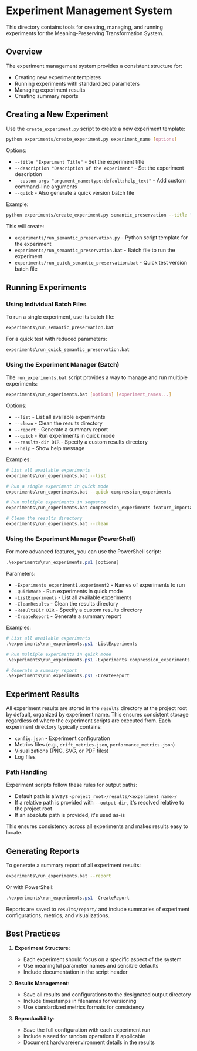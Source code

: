 # Experiment Management System

This directory contains tools for creating, managing, and running experiments for the Meaning-Preserving Transformation System.

## Overview

The experiment management system provides a consistent structure for:
- Creating new experiment templates
- Running experiments with standardized parameters
- Managing experiment results
- Creating summary reports

## Creating a New Experiment

Use the `create_experiment.py` script to create a new experiment template:

```bash
python experiments/create_experiment.py experiment_name [options]
```

Options:
- `--title "Experiment Title"` - Set the experiment title
- `--description "Description of the experiment"` - Set the experiment description
- `--custom-args "argument_name:type:default:help_text"` - Add custom command-line arguments
- `--quick` - Also generate a quick version batch file

Example:
```bash
python experiments/create_experiment.py semantic_preservation --title "Semantic Preservation Analysis" --description "This script analyzes how well meaning is preserved across transformations." --custom-args "preservation_threshold:float:0.85:Threshold for acceptable semantic preservation" "metrics:str:'drift,behavior,structure':Metrics to evaluate" --quick
```

This will create:
- `experiments/run_semantic_preservation.py` - Python script template for the experiment
- `experiments/run_semantic_preservation.bat` - Batch file to run the experiment
- `experiments/run_quick_semantic_preservation.bat` - Quick test version batch file

## Running Experiments

### Using Individual Batch Files

To run a single experiment, use its batch file:

```bash
experiments\run_semantic_preservation.bat
```

For a quick test with reduced parameters:

```bash
experiments\run_quick_semantic_preservation.bat
```

### Using the Experiment Manager (Batch)

The `run_experiments.bat` script provides a way to manage and run multiple experiments:

```bash
experiments\run_experiments.bat [options] [experiment_names...]
```

Options:
- `--list` - List all available experiments
- `--clean` - Clean the results directory
- `--report` - Generate a summary report
- `--quick` - Run experiments in quick mode
- `--results-dir DIR` - Specify a custom results directory
- `--help` - Show help message

Examples:
```bash
# List all available experiments
experiments\run_experiments.bat --list

# Run a single experiment in quick mode
experiments\run_experiments.bat --quick compression_experiments

# Run multiple experiments in sequence
experiments\run_experiments.bat compression_experiments feature_importance_analysis

# Clean the results directory
experiments\run_experiments.bat --clean
```

### Using the Experiment Manager (PowerShell)

For more advanced features, you can use the PowerShell script:

```powershell
.\experiments\run_experiments.ps1 [options]
```

Parameters:
- `-Experiments experiment1,experiment2` - Names of experiments to run
- `-QuickMode` - Run experiments in quick mode
- `-ListExperiments` - List all available experiments
- `-CleanResults` - Clean the results directory
- `-ResultsDir DIR` - Specify a custom results directory
- `-CreateReport` - Generate a summary report

Examples:
```powershell
# List all available experiments
.\experiments\run_experiments.ps1 -ListExperiments

# Run multiple experiments in quick mode
.\experiments\run_experiments.ps1 -Experiments compression_experiments,feature_importance_analysis -QuickMode

# Generate a summary report
.\experiments\run_experiments.ps1 -CreateReport
```

## Experiment Results

All experiment results are stored in the `results` directory at the project root by default, organized by experiment name. This ensures consistent storage regardless of where the experiment scripts are executed from. Each experiment directory typically contains:

- `config.json` - Experiment configuration
- Metrics files (e.g., `drift_metrics.json`, `performance_metrics.json`)
- Visualizations (PNG, SVG, or PDF files)
- Log files

### Path Handling

Experiment scripts follow these rules for output paths:
- Default path is always `<project_root>/results/<experiment_name>/`
- If a relative path is provided with `--output-dir`, it's resolved relative to the project root
- If an absolute path is provided, it's used as-is

This ensures consistency across all experiments and makes results easy to locate.

## Generating Reports

To generate a summary report of all experiment results:

```bash
experiments\run_experiments.bat --report
```

Or with PowerShell:

```powershell
.\experiments\run_experiments.ps1 -CreateReport
```

Reports are saved to `results/report/` and include summaries of experiment configurations, metrics, and visualizations.

## Best Practices

1. **Experiment Structure**:
   - Each experiment should focus on a specific aspect of the system
   - Use meaningful parameter names and sensible defaults
   - Include documentation in the script header

2. **Results Management**:
   - Save all results and configurations to the designated output directory
   - Include timestamps in filenames for versioning
   - Use standardized metrics formats for consistency

3. **Reproducibility**:
   - Save the full configuration with each experiment run
   - Include a seed for random operations if applicable
   - Document hardware/environment details in the results 